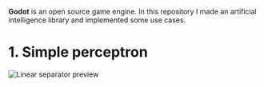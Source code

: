 **Godot** is an open source game engine. In this repository I made an artificial intelligence library and implemented some use cases.

# 1. Simple perceptron
![Linear separator preview](1.%20Perceptron/preview.gif)
